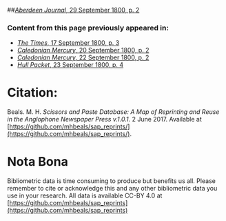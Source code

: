 ##[*Aberdeen Journal*, 29 September 1800, p. 2](https://mhbeals.github.io/sap_html/Aberdeen-Journal/Aberdeen-Journal-29-September-1800-p-2)

### Content from this page previously appeared in:
+ [*The Times*, 17 September 1800, p. 3](https://mhbeals.github.io/sap_html/The-Times/The-Times-17-September-1800-p-3)
+ [*Caledonian Mercury*, 20 September 1800, p. 2](https://mhbeals.github.io/sap_html/Caledonian-Mercury/Caledonian-Mercury-20-September-1800-p-2)
+ [*Caledonian Mercury*, 22 September 1800, p. 2](https://mhbeals.github.io/sap_html/Caledonian-Mercury/Caledonian-Mercury-22-September-1800-p-2)
+ [*Hull Packet*, 23 September 1800, p. 4](https://mhbeals.github.io/sap_html/Hull-Packet/Hull-Packet-23-September-1800-p-4)
                    
# Citation: 

Beals. M. H. *Scissors and Paste Database: A Map of Reprinting and Reuse in the Anglophone Newspaper Press v.1.0.1.* 2 June 2017. Available at [https://github.com/mhbeals/sap_reprints/](https://github.com/mhbeals/sap_reprints/). 
                    
# Nota Bona

Bibliometric data is time consuming to produce but benefits us all. Please remember to cite or acknowledge this and any other bibliometric data you use in your research. All data is available CC-BY 4.0 at [https://github.com/mhbeals/sap_reprints](https://github.com/mhbeals/sap_reprints)